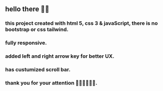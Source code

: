 ## hello there 👋🏻
### this project created with html 5, css 3 & javaScript, there is no bootstrap or css tailwind.
### fully responsive.
### added left and right arrow key for better UX.
### has custumized scroll bar.
### thank you for your attention 🙏🏻🙏🏻🙏🏻.

